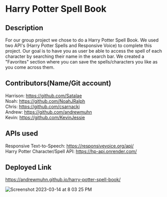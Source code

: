 # Harry Potter Spell Book  

## Description  
For our group project we chose to do a Harry Potter Spell Book. We used two API's (Harry Potter Spells and Responsive Voice) to complete this project. Our goal is to have you as user be able to access the spell of each character by searching their name in the search bar. We created a "Favorites" section where you can save the spells/characters you like as you come across them.

## Contributors(Name/Git account)  
Harrison: https://github.com/Satalae  
Noah: https://github.com/NoahJRalph  
Chris: https://github.com/csarnacki  
Andrew: https://github.com/andrewmuhn  
Kevin: https://github.com/KevinJessie

## APIs used  
Responsive Text-to-Speech: https://responsivevoice.org/api/  
Harry Potter Character/Spell API: https://hp-api.onrender.com/

## Deployed Link  
https://andrewmuhn.github.io/harry-potter-spell-book/

![Screenshot 2023-03-14 at 8 03 25 PM](https://user-images.githubusercontent.com/101435897/225196196-dbae3b37-9fa0-4375-b8e5-ea5b49cc1bf3.png)
